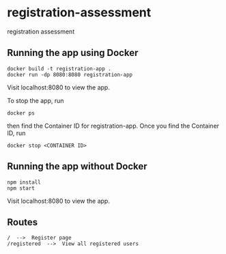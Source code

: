# registration-assessment
registration assessment

## Running the app using Docker
```
docker build -t registration-app .
docker run -dp 8080:8080 registration-app
```
Visit localhost:8080 to view the app.

To stop the app, run 
```
docker ps
```
then find the Container ID for registration-app.
Once you find the Container ID, run 
```
docker stop <CONTAINER ID>
```

## Running the app without Docker
```
npm install
npm start
```
Visit localhost:8080 to view the app.

## Routes
```
/  -->  Register page
/registered  -->  View all registered users
```
